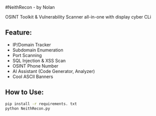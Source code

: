 #NeithRecon - by Nolan

OSINT Toolkit & Vulnerability Scanner all-in-one with display cyber CLi

## Feature:
- IP/Domain Tracker
- Subdomain Enumeration
- Port Scanning
- SQL Injection & XSS Scan
- OSINT Phone Number
- AI Assistant (Code Generator, Analyzer)
- Cool ASCII Banners

## How to Use:
```bash
pip install -r requirements. txt
python NeithRecon.py 